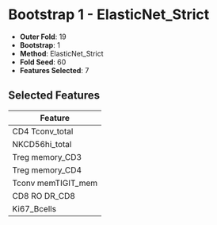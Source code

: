 # Bootstrap 1 - ElasticNet_Strict

- **Outer Fold**: 19
- **Bootstrap**: 1
- **Method**: ElasticNet_Strict
- **Fold Seed**: 60
- **Features Selected**: 7

## Selected Features

| Feature |
|---------|
| CD4 Tconv_total |
| NKCD56hi_total |
| Treg memory_CD3 |
| Treg memory_CD4 |
| Tconv memTIGIT_mem |
| CD8 RO DR_CD8 |
| Ki67_Bcells |

